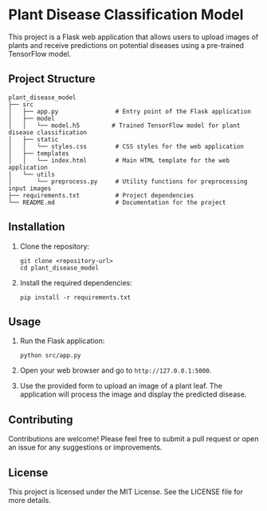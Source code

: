 # Plant Disease Classification Model

This project is a Flask web application that allows users to upload images of plants and receive predictions on potential diseases using a pre-trained TensorFlow model.

## Project Structure

```
plant_disease_model
├── src
│   ├── app.py                # Entry point of the Flask application
│   ├── model
│   │   └── model.h5         # Trained TensorFlow model for plant disease classification
│   ├── static
│   │   └── styles.css        # CSS styles for the web application
│   ├── templates
│   │   └── index.html        # Main HTML template for the web application
│   └── utils
│       └── preprocess.py     # Utility functions for preprocessing input images
├── requirements.txt          # Project dependencies
└── README.md                 # Documentation for the project
```

## Installation

1. Clone the repository:
   ```
   git clone <repository-url>
   cd plant_disease_model
   ```

2. Install the required dependencies:
   ```
   pip install -r requirements.txt
   ```

## Usage

1. Run the Flask application:
   ```
   python src/app.py
   ```

2. Open your web browser and go to `http://127.0.0.1:5000`.

3. Use the provided form to upload an image of a plant leaf. The application will process the image and display the predicted disease.

## Contributing

Contributions are welcome! Please feel free to submit a pull request or open an issue for any suggestions or improvements.

## License

This project is licensed under the MIT License. See the LICENSE file for more details.